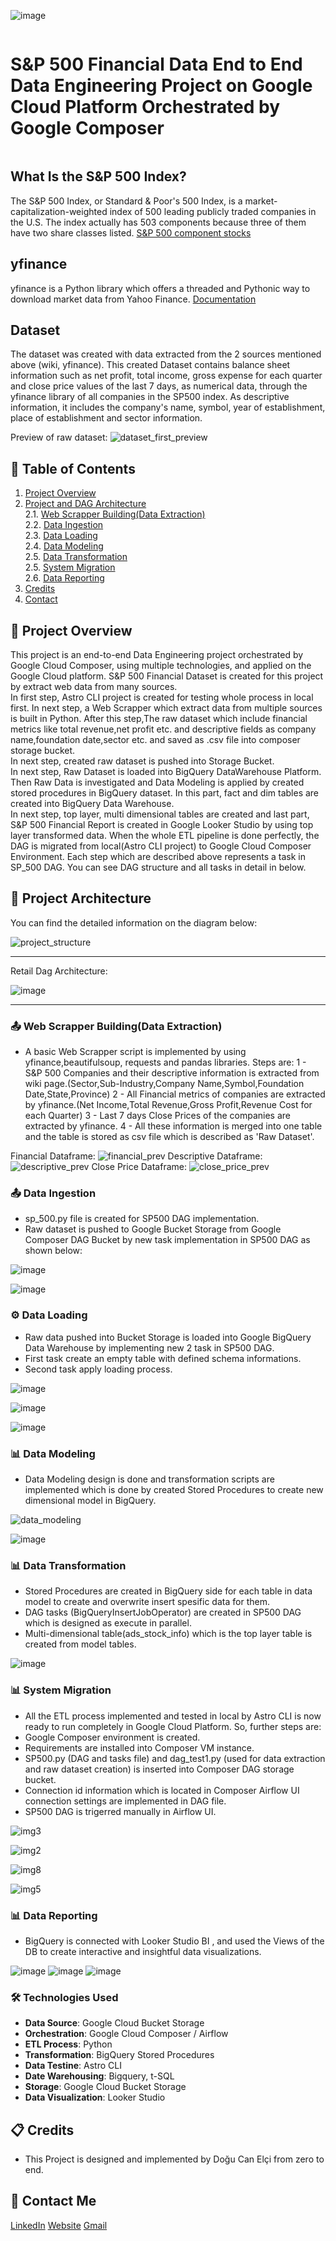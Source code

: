 
![image](https://github.com/dogucanelci/GCP_SP_500_Financial_Data_Engineering_Project/assets/59261856/bab0c281-f49a-4aa7-99cf-c4b9ac068738)


<h1 style="display: inline-block;"> S&P 500 Financial Data End to End Data Engineering Project on Google Cloud Platform Orchestrated by Google Composer </h1>

## What Is the S&P 500 Index?
The S&P 500 Index, or Standard & Poor's 500 Index, is a market-capitalization-weighted index of 500 leading publicly traded companies in the U.S. The index actually has 503 components because three of them have two share classes listed.
[S&P 500 component stocks](https://en.wikipedia.org/wiki/List_of_S%26P_500_companies)
## yfinance
yfinance is a Python library which offers a threaded and Pythonic way to download market data from Yahoo Finance.
[Documentation](https://pypi.org/project/yfinance/)
## Dataset
The dataset was created with data extracted from the 2 sources mentioned above (wiki, yfinance).
This created Dataset contains balance sheet information such as net profit, total income, gross expense for each quarter and close price values of the last 7 days, as numerical data, through the yfinance library of all companies in the SP500 index. As descriptive information, it includes the company's name, symbol, year of establishment, place of establishment and sector information.

Preview of raw dataset:
![dataset_first_preview](https://github.com/dogucanelci/GCP_SP_500_Financial_Data_Engineering_Project/assets/59261856/269d65ae-9856-4d0d-b18c-603efc3e59b4)



## 📝 Table of Contents
1. [Project Overview](#introduction) <br>
2. [Project and DAG Architecture](#project_architecture) <br>
  2.1. [Web Scrapper Building(Data Extraction)](#data_extraction) <br>
  2.2. [Data Ingestion](#data_ingestion) <br>
  2.3. [Data Loading](#data_loading) <br>
  2.4. [Data Modeling](#data_modeling) <br>
  2.5. [Data Transformation](#data_transform) <br>
  2.5. [System Migration](#system_migration) <br>
  2.6. [Data Reporting](#data_reporting) <br>
3. [Credits](#credits) <br>
4. [Contact](#contact) <br>

<a name="introduction"></a>
## 🔬 Project Overview 

This project is an end-to-end Data Engineering project orchestrated by Google Cloud Composer, using multiple technologies, and applied on the Google Cloud platform. S&P 500 Financial Dataset is created for this project by extract web data from many sources. <br>
In first step, Astro CLI project is created for testing whole process in local first.
In next step, a Web Scrapper which extract data from multiple sources is built in Python. After this step,The raw dataset which include financial metrics like total revenue,net profit etc. and descriptive fields as company name,foundation date,sector etc. and saved as .csv file into composer storage bucket.<br>
In next step, created raw dataset is pushed into Storage Bucket.<br>
In next step, Raw Dataset is loaded into BigQuery DataWarehouse Platform. Then Raw Data is investigated and Data Modeling is applied by created stored procedures in BigQuery dataset. In this part, fact and dim tables are created into BigQuery Data Warehouse. <br>
In next step, top layer, multi dimensional tables are created and last part, S&P 500 Financial Report is created in Google Looker Studio by using top layer transformed data.
When the whole ETL pipeline is done perfectly, the DAG is migrated from local(Astro CLI project) to Google Cloud Composer Environment.
Each step which are described above represents a task in SP_500 DAG. You can see DAG structure and all tasks in detail in below.<br>
<a name="project-architecture"></a>
## 📝 Project Architecture

You can find the detailed information on the diagram below:

![project_structure](https://github.com/dogucanelci/GCP_SP_500_Financial_Data_Engineering_Project/assets/59261856/c59fcecb-bcca-4605-8d4e-0619fea45710)


---------------------------


Retail Dag Architecture:

![image](https://github.com/dogucanelci/GCP_SP_500_Financial_Data_Engineering_Project/assets/59261856/d1ed0a1c-3891-470f-9d67-66083aa4948a)

---------------------------

<a name="data_extraction"></a>
### 📤 Web Scrapper Building(Data Extraction)
- A basic Web Scrapper script is implemented by using yfinance,beautifulsoup, requests and pandas libraries. 
Steps are:
  1 - S&P 500 Companies and their descriptive information is extracted from wiki page.(Sector,Sub-Industry,Company Name,Symbol,Foundation Date,State,Province)
  2 - All Financial metrics of companies are extracted by yfinance.(Net Income,Total Revenue,Gross Profit,Revenue Cost for each Quarter)
  3 - Last 7 days Close Prices of the companies are extracted by yfinance.
  4 - All these information is merged into one table and the table is stored as csv file which is described as 'Raw Dataset'.

Financial Dataframe:
![financial_prev](https://github.com/dogucanelci/GCP_SP_500_Financial_Data_Engineering_Project/assets/59261856/a4296fd1-72fa-4c4f-ab8f-33a03f9e0def)
Descriptive Dataframe:
![descriptive_prev](https://github.com/dogucanelci/GCP_SP_500_Financial_Data_Engineering_Project/assets/59261856/00cae15d-a0cf-40ec-a96e-bae39477263c)
Close Price Dataframe:
![close_price_prev](https://github.com/dogucanelci/GCP_SP_500_Financial_Data_Engineering_Project/assets/59261856/b7da3778-81e8-4420-85f6-5698432e2580)


<a name="data_ingestion"></a>
### 📤 Data Ingestion
- sp_500.py file is created for SP500 DAG implementation.
- Raw dataset is pushed to Google Bucket Storage from Google Composer DAG Bucket by new task implementation in SP500 DAG as shown below:

![image](https://github.com/dogucanelci/GCP_SP_500_Financial_Data_Engineering_Project/assets/59261856/59c54c3e-88d1-49c4-917b-49db614ced6e)

![image](https://github.com/dogucanelci/GCP_SP_500_Financial_Data_Engineering_Project/assets/59261856/d82736e6-1453-47f4-8f68-70585e0fc413)

  

<a name="data_loading"></a>
### ⚙️ Data Loading
- Raw data pushed into Bucket Storage is loaded into Google BigQuery Data Warehouse by implementing new 2 task in SP500 DAG.
- First task create an empty table with defined schema informations.
- Second task apply loading process.

![image](https://github.com/dogucanelci/GCP_SP_500_Financial_Data_Engineering_Project/assets/59261856/83383446-8685-4d30-8f53-b4edf7b9e749)

![image](https://github.com/dogucanelci/GCP_SP_500_Financial_Data_Engineering_Project/assets/59261856/1ba57539-f201-4f8e-b176-499c3fd9e906)


![image](https://github.com/dogucanelci/GCP_SP_500_Financial_Data_Engineering_Project/assets/59261856/dc554599-3f6c-4128-a1e5-a4b8af0d586d)


<a name="data_modeling"></a>
### 📊 Data Modeling
- Data Modeling design is done and transformation scripts are implemented which is done by created Stored Procedures to create new dimensional model in BigQuery.

![data_modeling](https://github.com/dogucanelci/GCP_SP_500_Financial_Data_Engineering_Project/assets/59261856/4a63fe23-ce66-4ae4-bc83-dfdfa94bdcb4)

![image](https://github.com/dogucanelci/GCP_SP_500_Financial_Data_Engineering_Project/assets/59261856/3fb1b53a-500a-4551-950f-351f5e225c24)


<a name="data_transform"></a>
### 📊 Data Transformation
- Stored Procedures are created in BigQuery side for each table in data model to create and overwrite insert spesific data for them.
- DAG tasks (BigQueryInsertJobOperator) are created in SP500 DAG which is designed as execute in parallel.
- Multi-dimensional table(ads_stock_info) which is the top layer table is created from model tables.

![image](https://github.com/dogucanelci/GCP_SP_500_Financial_Data_Engineering_Project/assets/59261856/433db16b-4372-4ba4-8f81-d6d02ddc107c)



<a name="system_migration"></a>
### 📊 System Migration
- All the ETL process implemented and tested in local by Astro CLI is now ready to run completely in Google Cloud Platform. So, further steps are:
- Google Composer environment is created.
- Requirements are installed into Composer VM instance.
- SP500.py (DAG and tasks file)
and dag_test1.py (used for data extraction and raw dataset creation) is inserted into Composer DAG storage bucket.
- Connection id information which is located in Composer Airflow UI connection settings are implemented in DAG file.
- SP500 DAG is trigerred manually in Airflow UI. 

![img3](https://github.com/dogucanelci/GCP_SP_500_Financial_Data_Engineering_Project/assets/59261856/c39f5cf4-7d9f-41a8-8fa7-ef0a2c3dc2fd)

![img2](https://github.com/dogucanelci/GCP_SP_500_Financial_Data_Engineering_Project/assets/59261856/f892219f-c407-4eb9-b890-75b418103d15)

![img8](https://github.com/dogucanelci/GCP_SP_500_Financial_Data_Engineering_Project/assets/59261856/54de447f-17a4-42a9-ab71-9e01c0afd970)

![img5](https://github.com/dogucanelci/GCP_SP_500_Financial_Data_Engineering_Project/assets/59261856/98edbd0a-543d-4413-9b1a-0f89b753d02f)


<a name="data_reporting"></a>
### 📊 Data Reporting
- BigQuery is connected with Looker Studio BI , and used the Views of the DB to create interactive and insightful data visualizations.

![image](https://github.com/dogucanelci/GCP_SP_500_Financial_Data_Engineering_Project/assets/59261856/710882b1-8a28-4be2-bf66-c382f694e74a)
![image](https://github.com/dogucanelci/GCP_SP_500_Financial_Data_Engineering_Project/assets/59261856/93e5f1c5-7a57-4b41-a000-7de5dabd2a9b)
![image](https://github.com/dogucanelci/GCP_SP_500_Financial_Data_Engineering_Project/assets/59261856/75d2a70b-c671-434c-a710-7abff40efaf8)





### 🛠️ Technologies Used

- **Data Source**: Google Cloud Bucket Storage
- **Orchestration**: Google Cloud Composer / Airflow
- **ETL Process**: Python
- **Transformation**: BigQuery Stored Procedures
- **Data Testine**: Astro CLI
- **Date Warehousing**: Bigquery, t-SQL
- **Storage**: Google Cloud Bucket Storage
- **Data Visualization**: Looker Studio

<a name="credits"></a>
## 📋 Credits

- This Project is designed and implemented by Doğu Can Elçi from zero to end.

<a name="contact"></a>
## 📨 Contact Me

[LinkedIn](https://www.linkedin.com/in/elcidogucan/)
[Website](https://www.dogucanelci.com)
[Gmail](dogucanelci@gmail.com)
